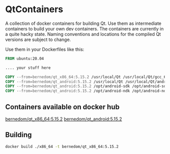 # QtContainers
A collection of docker containers for building Qt. Use them as intermediate containers to build your own dev containers. The containers are currently in a quite hacky state. Naming conventions and locations for the compiled Qt versions are subject to change. 

Use them in your Dockerfiles like this:

```Dockerfile
FROM ubuntu:20.04

.... your stuff here

COPY --from=bernedom/qt_x86_64:5.15.2 /usr/local/Qt /usr/local/Qt/gcc_64
COPY --from=bernedom/qt_android:5.15.2 /usr/local/Qt /usr/local/Qt/android
COPY --from=bernedom/qt_android:5.15.2 /opt/android-sdk /opt/android-sdk
COPY --from=bernedom/qt_android:5.15.2 /opt/android-ndk /opt/android-ndk

```

## Containers available on docker hub

[bernedom/qt_x86_64:5.15.2](https://hub.docker.com/layers/bernedom/qt_x86_64/5.15.2/images/sha256-d69cb7ebd9e5e26c376c086c45eda727290ddcac4a1f9104e390c1b4075e2810?context=repo)
[bernedom/qt_android:5.15.2](https://hub.docker.com/layers/bernedom/qt_android/5.15.2/images/sha256-5167e875a3c7ea632edca0b8681c9ff6b302e2c156a384a106d3866f9a9d0838?context=repo)


## Building

```bash
docker build ./x86_64 -t bernedom/qt_x86_64:5.15.2
```

